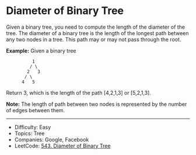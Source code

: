 # Diameter of Binary Tree

Given a binary tree, you need to compute the length of the diameter of the tree. The diameter of a binary tree is the length of the longest path between any two nodes in a tree. This path may or may not pass through the root.

**Example:**
Given a binary tree
``` 
          1
         / \
        2   3
       / \     
      4   5   
``` 
Return 3, which is the length of the path [4,2,1,3] or [5,2,1,3].

**Note:** The length of path between two nodes is represented by the number of edges between them.

---

* Difficulty: Easy
* Topics: Tree
* Companies: Google, Facebook
* LeetCode: [543. Diameter of Binary Tree](https://leetcode.com/problems/diameter-of-binary-tree/description/)
